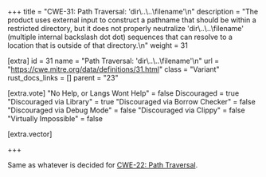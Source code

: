 +++
title = "CWE-31: Path Traversal: 'dir\\..\\..\\filename'\n"
description = "The product uses external input to construct a pathname that should be within a restricted directory, but it does not properly neutralize 'dir\\..\\..\\filename' (multiple internal backslash dot dot) sequences that can resolve to a location that is outside of that directory.\n"
weight = 31

[extra]
id = 31
name = "Path Traversal: 'dir\\..\\..\\filename'\n"
url = "https://cwe.mitre.org/data/definitions/31.html"
class = "Variant"
rust_docs_links = []
parent = "23"

[extra.vote]
"No Help, or Langs Wont Help" = false
Discouraged = true
"Discouraged via Library" = true
"Discouraged via Borrow Checker" = false
"Discouraged via Debug Mode" = false
"Discouraged via Clippy" = false
"Virtually Impossible" = false

[extra.vector]

+++

Same as whatever is decided for [CWE-22: Path Traversal](/rust-are-we-secure-yet/cwes/cwe-22).